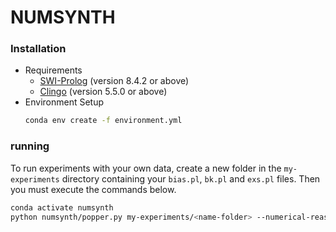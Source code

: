 # NUMSYNTH

### Installation
- Requirements
  - [SWI-Prolog](https://www.swi-prolog.org) (version 8.4.2 or above)
  - [Clingo](https://potassco.org/clingo/) (version 5.5.0 or above)
- Environment Setup
    ```bash
    conda env create -f environment.yml
    ```
### running

To run experiments with your own data, create a new folder in the `my-experiments` directory containing your `bias.pl`, `bk.pl` and `exs.pl` files. Then you must execute the commands below.
```bash
conda activate numsynth
python numsynth/popper.py my-experiments/<name-folder> --numerical-reasoning
```